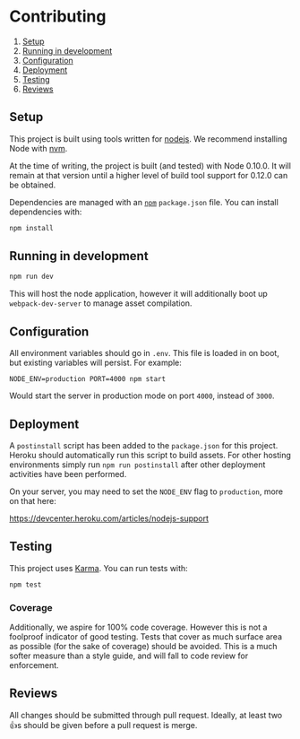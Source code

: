 # Contributing

1. [Setup](#setup)
2. [Running in development](#running-in-development)
3. [Configuration](#configuration)
4. [Deployment](#deployment)
5. [Testing](#testing)
6. [Reviews](#reviews)

## Setup

This project is built using tools written for
[nodejs](http://nodejs.org). We recommend installing Node with
[nvm](https://github.com/creationix/nvm).

At the time of writing, the project is built (and tested) with Node
0.10.0. It will remain at that version until a higher level of build tool
support for 0.12.0 can be obtained.

Dependencies are managed with an [`npm`](npmjs.org) `package.json`
file. You can install dependencies with:

```bash
npm install
```

## Running in development

```bash
npm run dev
```

This will host the node application, however it will additionally boot
up `webpack-dev-server` to manage asset compilation.

## Configuration

All environment variables should go in `.env`. This file is loaded in
on boot, but existing variables will persist. For example:

`NODE_ENV=production PORT=4000 npm start`

Would start the server in production mode on port `4000`, instead of `3000`.

## Deployment

A `postinstall` script has been added to the `package.json` for this
project. Heroku should automatically run this script to build
assets. For other hosting environments simply run `npm run
postinstall` after other deployment activities have been performed.

On your server, you may need to set the `NODE_ENV` flag to
`production`, more on that here:

https://devcenter.heroku.com/articles/nodejs-support

## Testing

This project uses [Karma](karma-runner.github.io). You can run tests
with:

```bash
npm test
```

### Coverage

Additionally, we aspire for 100% code coverage. However this is not a
foolproof indicator of good testing. Tests that cover as much surface
area as possible (for the sake of coverage) should be avoided. This
is a much softer measure than a style guide, and will fall to code
review for enforcement.

## Reviews

All changes should be submitted through pull request. Ideally, at
least two :+1:s should be given before a pull request is merge.
